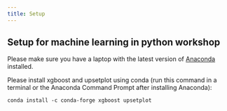 ```yaml
---
title: Setup
---
```


## Setup for machine learning in python workshop

Please make sure you have a laptop with the latest version of [Anaconda](https://www.anaconda.com/distribution/) installed.

Please install xgboost and upsetplot using conda (run this command in a terminal or the Anaconda Command Prompt after
installing Anaconda):

```
conda install -c conda-forge xgboost upsetplot
```
